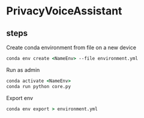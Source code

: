 # PrivacyVoiceAssistant

## steps

Create conda environment from file on a new device
```cmd
conda env create <NameEnv> --file environment.yml
```

Run as admin
```cmd
conda activate <NameEnv>
conda run python core.py
``` 

Export env
```cmd
conda env export > environment.yml 
```
